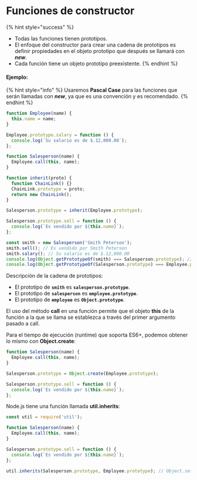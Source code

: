 # Funciones de constructor

{% hint style="success" %}
* Todas las funciones tienen prototipos.
* El enfoque del constructor para crear una cadena de prototipos es definir propiedades en el objeto prototipo que después se llamará con _**new**_.
* Cada función tiene un objeto prototipo preexistente.
{% endhint %}

#### Ejemplo:

{% hint style="info" %}
Usaremos **Pascal Case** para las funciones que serán llamadas con _**new**_, ya que es una convención y es recomendado.
{% endhint %}

```javascript
function Employee(name) {
  this.name = name;
}

Employee.prototype.salary = function () {
  console.log(`Su salario es de $.12,000.00`);
};

function Salesperson(name) {
  Employee.call(this, name);
}

function inherit(proto) {
  function ChainLink() {}
  ChainLink.prototype = proto;
  return new ChainLink();
}

Salesperson.prototype = inherit(Employee.prototype);

Salesperson.prototype.sell = function () {
  console.log(`Es vendido por ${this.name}`);
};

const smith = new Salesperson('Smith Peterson');
smith.sell(); // Es vendido por Smith Peterson
smith.salary(); // Su salario es de $.12,000.00
console.log(Object.getPrototypeOf(smith) === Salesperson.prototype); // true
console.log(Object.getPrototypeOf(Salesperson.prototype) === Employee.prototype); // true
```

Descripción de la cadena de prototipos:

* El prototipo de **`smith`** es **`salesperson.prototype`**.
* El prototipo de **`salesperson`** es **`employee.prototype`**.
* El prototipo de **`employee`** es **`Object.prototype`**.

El uso del método **call** en una función permite que el objeto **this** de la función a la que se llama se establezca a través del primer argumento pasado a call.

Para el tiempo de ejecución \(runtime\) que soporta ES6+, podemos obtener lo mismo con **Object.create**:

```javascript
function Salesperson(name) {
  Employee.call(this, name);
}

Salesperson.prototype = Object.create(Employee.prototype);

Salesperson.prototype.sell = function () {
  console.log(`Es vendido por ${this.name}`);
};
```

Node.js tiene una función llamada **util.inherits**:

```javascript
const util = require('util');

function Salesperson(name) {
  Employee.call(this, name);
}

Salesperson.prototype.sell = function () {
  console.log(`Es vendido por ${this.name}`);
};

util.inherits(Salesperson.prototype, Employee.prototype); // Object.setPrototypeOf(Salesperson.prototype, Employee.prototype)
```





